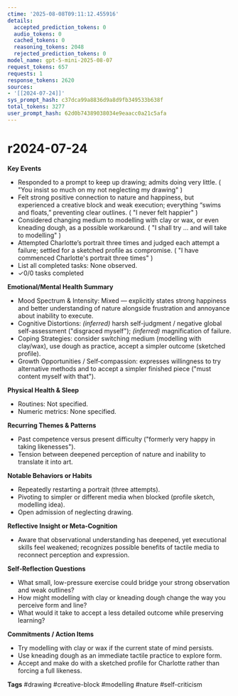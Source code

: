 ```yaml
---
ctime: '2025-08-08T09:11:12.455916'
details:
  accepted_prediction_tokens: 0
  audio_tokens: 0
  cached_tokens: 0
  reasoning_tokens: 2048
  rejected_prediction_tokens: 0
model_name: gpt-5-mini-2025-08-07
request_tokens: 657
requests: 1
response_tokens: 2620
sources:
- '[[2024-07-24]]'
sys_prompt_hash: c37dca99a8836d9a8d9fb349533b638f
total_tokens: 3277
user_prompt_hash: 62d0b74389038034e9eaacc0a21c5afa
---
```

# r2024-07-24

**Key Events**
- Responded to a prompt to keep up drawing; admits doing very little. ( "You insist so much on my not neglecting my drawing" )
- Felt strong positive connection to nature and happiness, but experienced a creative block and weak execution; everything “swims and floats,” preventing clear outlines. ( "I never felt happier" )
- Considered changing medium to modelling with clay or wax, or even kneading dough, as a possible workaround. ( "I shall try ... and will take to modelling" )
- Attempted Charlotte’s portrait three times and judged each attempt a failure; settled for a sketched profile as compromise. ( "I have commenced Charlotte's portrait three times" )
- List all completed tasks: None observed.
- ✓0/0 tasks completed

**Emotional/Mental Health Summary**
- Mood Spectrum & Intensity: Mixed — explicitly states strong happiness and better understanding of nature alongside frustration and annoyance about inability to execute.
- Cognitive Distortions: *(inferred)* harsh self-judgment / negative global self-assessment ("disgraced myself"); *(inferred)* magnification of failure.
- Coping Strategies: consider switching medium (modelling with clay/wax), use dough as practice, accept a simpler outcome (sketched profile).
- Growth Opportunities / Self‑compassion: expresses willingness to try alternative methods and to accept a simpler finished piece ("must content myself with that").

**Physical Health & Sleep**
- Routines: Not specified.
- Numeric metrics: None specified.

**Recurring Themes & Patterns**
- Past competence versus present difficulty ("formerly very happy in taking likenesses").
- Tension between deepened perception of nature and inability to translate it into art.

**Notable Behaviors or Habits**
- Repeatedly restarting a portrait (three attempts).
- Pivoting to simpler or different media when blocked (profile sketch, modelling idea).
- Open admission of neglecting drawing.

**Reflective Insight or Meta‑Cognition**
- Aware that observational understanding has deepened, yet executional skills feel weakened; recognizes possible benefits of tactile media to reconnect perception and expression.

**Self‑Reflection Questions**
- What small, low-pressure exercise could bridge your strong observation and weak outlines?
- How might modelling with clay or kneading dough change the way you perceive form and line?
- What would it take to accept a less detailed outcome while preserving learning?

**Commitments / Action Items**
- Try modelling with clay or wax if the current state of mind persists.
- Use kneading dough as an immediate tactile practice to explore form.
- Accept and make do with a sketched profile for Charlotte rather than forcing a full likeness.

**Tags**
#drawing #creative-block #modelling #nature #self-criticism